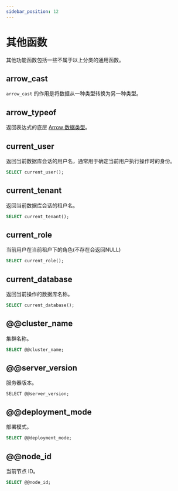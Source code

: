```yaml
---
sidebar_position: 12
---
```


# 其他函数

其他功能函数包括一些不属于以上分类的通用函数。

## arrow_cast

`arrow_cast` 的作用是将数据从一种类型转换为另一种类型。

## arrow_typeof

返回表达式的底层 [Arrow 数据类型](../data_type#支持的-arrow-类型)。

## current_user

返回当前数据库会话的用户名，通常用于确定当前用户执行操作时的身份。

```sql
SELECT current_user();
```

## current_tenant

返回当前数据库会话的租户名。

```sql
SELECT current_tenant();
```

## current_role

当前用户在当前租户下的角色(不存在会返回NULL)

```sql
SELECT current_role();
```

## current_database

返回当前操作的数据库名称。

```sql
SELECT current_database();
```

## @@cluster_name

集群名称。

```sql
SELECT @@cluster_name;
```

## @@server_version

服务器版本。

```
SELECT @@server_version;
```

## @@deployment_mode

部署模式。

```sql
SELECT @@deployment_mode;
```

## @@node_id

当前节点 ID。

```sql
SELECT @@node_id;
```

